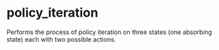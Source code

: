# policy_iteration
Performs the process of policy iteration on three states (one absorbing state) each with two possible actions.
